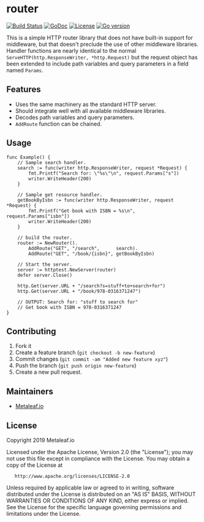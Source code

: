 # router

[![Build Status](https://travis-ci.org/metaleaf-io/router.svg)](https://travis-ci.org/metaleaf-io/router)
[![GoDoc](https://godoc.org/github.com/metaleaf-io/router/github?status.svg)](https://godoc.org/github.com/metaleaf-io/router)
[![License](https://img.shields.io/badge/license-Apache--2.0-blue.svg)](https://www.apache.org/licenses/LICENSE-2.0)
[![Go version](https://img.shields.io/badge/go-~%3E1.13.0-green.svg)](https://golang.org/doc/devel/release.html#go1.11)

This is a simple HTTP router library that does not have built-in support for
middleware, but that doesn't preclude the use of other middleware libraries.
Handler functions are nearly identical to the normal
`ServeHTTP(http.ResponseWriter, *http.Request)` but the request object has
been extended to include path variables and query parameters in a field named
`Params`.

## Features

* Uses the same machinery as the standard HTTP server.
* Should integrate well with all available middleware libraries.
* Decodes path variables and query parameters.
* `AddRoute` function can be chained.

## Usage

    func Example() {
        // Sample search handler.
        search := func(writer http.ResponseWriter, request *Request) {
            fmt.Printf("Search for: \"%s\"\n", request.Params["s"])
            writer.WriteHeader(200)
        }
    
        // Sample get resource handler.
        getBookByIsbn := func(writer http.ResponseWriter, request *Request) {
            fmt.Printf("Get book with ISBN = %s\n", request.Params["isbn"])
            writer.WriteHeader(200)
        }
    
        // build the router.
        router := NewRouter().
            AddRoute("GET", "/search",      search).
            AddRoute("GET", "/book/{isbn}", getBookByIsbn)
    
        // Start the server.
        server := httptest.NewServer(router)
        defer server.Close()
    
        http.Get(server.URL + "/search?s=stuff+to+search+for")
        http.Get(server.URL + "/book/978-0316371247")
    
        // OUTPUT: Search for: "stuff to search for"
        // Get book with ISBN = 978-0316371247
    }

## Contributing

 1.  Fork it
 2.  Create a feature branch (`git checkout -b new-feature`)
 3.  Commit changes (`git commit -am "Added new feature xyz"`)
 4.  Push the branch (`git push origin new-feature`)
 5.  Create a new pull request.

## Maintainers

* [Metaleaf.io](http://github.com/metaleaf-io)

## License

   Copyright 2019 Metaleaf.io

   Licensed under the Apache License, Version 2.0 (the "License");
   you may not use this file except in compliance with the License.
   You may obtain a copy of the License at

       http://www.apache.org/licenses/LICENSE-2.0

   Unless required by applicable law or agreed to in writing, software
   distributed under the License is distributed on an "AS IS" BASIS,
   WITHOUT WARRANTIES OR CONDITIONS OF ANY KIND, either express or implied.
   See the License for the specific language governing permissions and
   limitations under the License.

